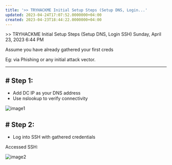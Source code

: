 ```yaml
---
title: '>> TRYHACKME Initial Setup Steps (Setup DNS, Login...'
updated: 2023-04-24T17:07:52.0000000+04:00
created: 2023-04-23T18:44:22.0000000+04:00
---
```


\>\> TRYHACKME Initial Setup Steps (Setup DNS, Login SSH)
Sunday, April 23, 2023
6:44 PM

Assume you have already gathered your first creds

Eg: via Phishing or any initial attack vector.

-------------------------------------------------------------------------

## \# Step 1:

- Add DC IP as your DNS address
- Use nslookup to verify connectivity

![image1](image1-117.png)

## \# Step 2: 

- Log into SSH with gathered credentials

Accessed SSH:

![image2](image2-56.png)
